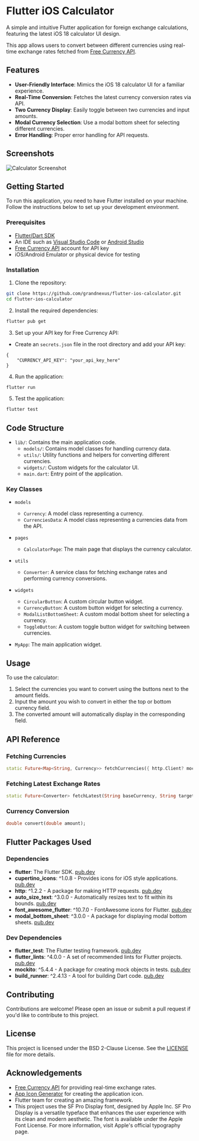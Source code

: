 # Flutter iOS Calculator

A simple and intuitive Flutter application for foreign exchange calculations, featuring the latest iOS 18 calculator UI design.

This app allows users to convert between different currencies using real-time exchange rates fetched from [Free Currency API](https://freecurrencyapi.com).

## Features

- **User-Friendly Interface**: Mimics the iOS 18 calculator UI for a familiar experience.
- **Real-Time Conversion**: Fetches the latest currency conversion rates via API.
- **Two Currency Display**: Easily toggle between two currencies and input amounts.
- **Modal Currency Selection**: Use a modal bottom sheet for selecting different currencies.
- **Error Handling**: Proper error handling for API requests.

## Screenshots

![Calculator Screenshot](screenshots/iphone-screenshot.png)

## Getting Started

To run this application, you need to have Flutter installed on your machine. Follow the instructions below to set up your development environment.

### Prerequisites

- [Flutter/Dart SDK](https://docs.flutter.dev/get-started/install)
- An IDE such as [Visual Studio Code](https://code.visualstudio.com/) or [Android Studio](https://developer.android.com/studio)
- [Free Currency API](https://freecurrencyapi.com) account for API key
- iOS/Android Emulator or physical device for testing

### Installation

1. Clone the repository:

```bash {"id":"01J9E90V4WZXEB4W5TQWNM3E7N"}
git clone https://github.com/grandnexus/flutter-ios-calculator.git
cd flutter-ios-calculator
```

2. Install the required dependencies:

```bash {"id":"01J9E90V4WZXEB4W5TQXTF4HKF"}
flutter pub get
```

3. Set up your API key for Free Currency API:

- Create an `secrets.json` file in the root directory and add your API key:

```plaintext {"id":"01J9E90V4WZXEB4W5TQYZR6HMG"}
{
    "CURRENCY_API_KEY": "your_api_key_here"
}
```

4. Run the application:

```bash {"id":"01J9E90V4WZXEB4W5TR00BW6ZS"}
flutter run
```

5. Test the application:

```bash {"id":"01J9EAK76Z12XW27B1TNMCMWPE"}
flutter test
```

## Code Structure

- `lib/`: Contains the main application code.
   - `models/`: Contains model classes for handling currency data.
   - `utils/`: Utility functions and helpers for converting different currencies.
   - `widgets/`: Custom widgets for the calculator UI.
   - `main.dart`: Entry point of the application.

### Key Classes

- `models`
   - `Currency`: A model class representing a currency.
   - `CurrenciesData`: A model class representing a currencies data from the API.

- `pages`
   - `CalculatorPage`: The main page that displays the currency calculator.

- `utils`
   - `Converter`: A service class for fetching exchange rates and performing currency conversions.

- `widgets`
   - `CircularButton`: A custom circular button widget.
   - `CurrencyButton`: A custom button widget for selecting a currency.
   - `ModalListBottomSheet`: A custom modal bottom sheet for selecting a currency.
   - `ToggleButton`: A custom toggle button widget for switching between currencies.

- `MyApp`: The main application widget.

## Usage

To use the calculator:

1. Select the currencies you want to convert using the buttons next to the amount fields.
2. Input the amount you wish to convert in either the top or bottom currency field.
3. The converted amount will automatically display in the corresponding field.

## API Reference

### Fetching Currencies

```dart {"id":"01J9E90V4WZXEB4W5TR0AVNW7W"}
static Future<Map<String, Currency>> fetchCurrencies({ http.Client? mockClient });
```

### Fetching Latest Exchange Rates

```dart {"id":"01J9E90V4WZXEB4W5TR26JJP72"}
static Future<Converter> fetchLatest(String baseCurrency, String targetCurrency, { http.Client? mockClient });
```

### Currency Conversion

```dart {"id":"01J9E90V4WZXEB4W5TR3B9KRBJ"}
double convert(double amount);
```

## Flutter Packages Used

### Dependencies

- **flutter**: The Flutter SDK. [pub.dev](https://pub.dev/packages/flutter)
- __cupertino_icons__: ^1.0.8 - Provides icons for iOS style applications. [pub.dev](https://pub.dev/packages/cupertino_icons)
- **http**: ^1.2.2 - A package for making HTTP requests. [pub.dev](https://pub.dev/packages/http)
- __auto_size_text__: ^3.0.0 - Automatically resizes text to fit within its bounds. [pub.dev](https://pub.dev/packages/auto_size_text)
- __font_awesome_flutter__: ^10.7.0 - FontAwesome icons for Flutter. [pub.dev](https://pub.dev/packages/font_awesome_flutter)
- __modal_bottom_sheet__: ^3.0.0 - A package for displaying modal bottom sheets. [pub.dev](https://pub.dev/packages/modal_bottom_sheet)

### Dev Dependencies

- __flutter_test__: The Flutter testing framework. [pub.dev](https://pub.dev/packages/flutter_test)
- __flutter_lints__: ^4.0.0 - A set of recommended lints for Flutter projects. [pub.dev](https://pub.dev/packages/flutter_lints)
- **mockito**: ^5.4.4 - A package for creating mock objects in tests. [pub.dev](https://pub.dev/packages/mockito)
- __build_runner__: ^2.4.13 - A tool for building Dart code. [pub.dev](https://pub.dev/packages/build_runner)

## Contributing

Contributions are welcome! Please open an issue or submit a pull request if you'd like to contribute to this project.

## License

This project is licensed under the BSD 2-Clause License. See the [LICENSE](LICENSE) file for more details.

## Acknowledgements

- [Free Currency API](https://api.freecurrencyapi.com) for providing real-time exchange rates.
- [App Icon Generator](https://appicon.co) for creating the application icon.
- Flutter team for creating an amazing framework.
- This project uses the SF Pro Display font, designed by Apple Inc. SF Pro Display is a versatile typeface that enhances the user experience with its clean and modern aesthetic. The font is available under the Apple Font License. For more information, visit Apple's official typography page.
